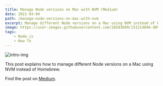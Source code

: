 ```yaml
---
title: Manage Node versions on Mac with NVM (Medium)
date: 2021-03-04
path: /manage-node-versions-on-mac-with-nvm
excerpt: Manage different Node versions on a Mac using NVM instead of Homebrew.
image: https://user-images.githubusercontent.com/10103699/151214846-d093f1fd-f471-43da-a670-f7055bfc1880.jpeg
tags: 
    - Node.js
    - How To
---
```

![intro-img](https://user-images.githubusercontent.com/10103699/151214846-d093f1fd-f471-43da-a670-f7055bfc1880.jpeg)

This post explains how to manage different Node versions on a Mac using NVM instead of Homebrew.

Find the post on [Medium](https://malsha.medium.com/manage-node-versions-on-mac-with-nvm-a801c9b7674a).